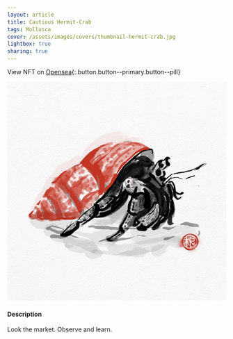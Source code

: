 ```yaml
---
layout: article
title: Cautious Hermit-Crab
tags: Mollusca
cover: /assets/images/covers/thumbnail-hermit-crab.jpg
lightbox: true
sharing: true
---
```


View NFT on [Opensea](#){:.button.button--primary.button--pill}

<div class="card mt-3">
  <div class="card__image">
    <img src="/assets/images/hd/hermit-crab.jpg"/>
  </div>
  <div class="card__content">
    <div class="card__header">
      <h4>Description</h4>
    </div>
    <p>Look the market. Observe and learn.</p>
  </div>
</div>




